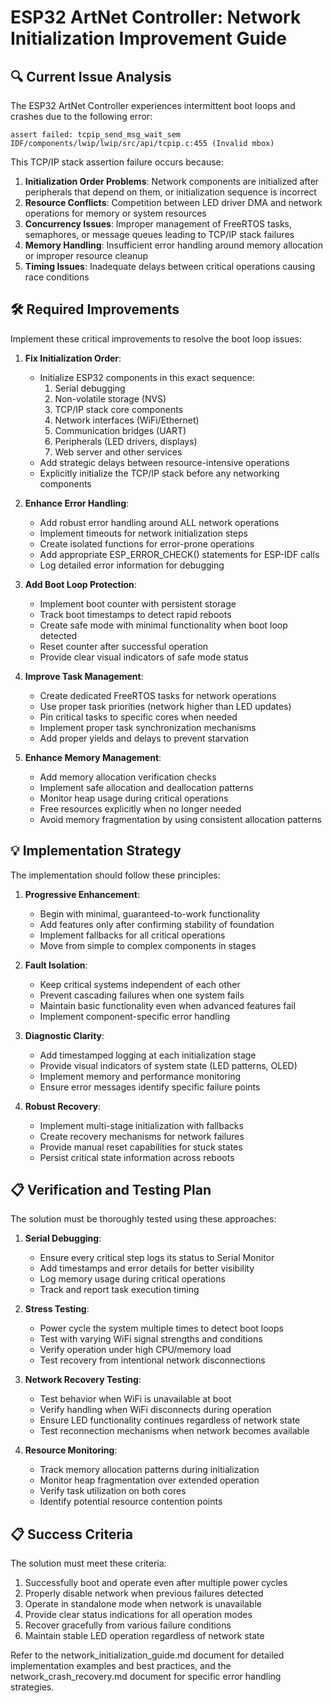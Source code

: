 # ESP32 ArtNet Controller: Network Initialization Improvement Guide

## 🔍 Current Issue Analysis

The ESP32 ArtNet Controller experiences intermittent boot loops and crashes due to the following error:
```
assert failed: tcpip_send_msg_wait_sem IDF/components/lwip/lwip/src/api/tcpip.c:455 (Invalid mbox)
```

This TCP/IP stack assertion failure occurs because:
1. **Initialization Order Problems**: Network components are initialized after peripherals that depend on them, or initialization sequence is incorrect
2. **Resource Conflicts**: Competition between LED driver DMA and network operations for memory or system resources
3. **Concurrency Issues**: Improper management of FreeRTOS tasks, semaphores, or message queues leading to TCP/IP stack failures
4. **Memory Handling**: Insufficient error handling around memory allocation or improper resource cleanup
5. **Timing Issues**: Inadequate delays between critical operations causing race conditions

## 🛠️ Required Improvements

Implement these critical improvements to resolve the boot loop issues:

1. **Fix Initialization Order**:
   - Initialize ESP32 components in this exact sequence:
     1. Serial debugging
     2. Non-volatile storage (NVS)
     3. TCP/IP stack core components
     4. Network interfaces (WiFi/Ethernet)
     5. Communication bridges (UART)
     6. Peripherals (LED drivers, displays)
     7. Web server and other services
   - Add strategic delays between resource-intensive operations
   - Explicitly initialize the TCP/IP stack before any networking components

2. **Enhance Error Handling**:
   - Add robust error handling around ALL network operations
   - Implement timeouts for network initialization steps
   - Create isolated functions for error-prone operations
   - Add appropriate ESP_ERROR_CHECK() statements for ESP-IDF calls
   - Log detailed error information for debugging

3. **Add Boot Loop Protection**:
   - Implement boot counter with persistent storage
   - Track boot timestamps to detect rapid reboots
   - Create safe mode with minimal functionality when boot loop detected
   - Reset counter after successful operation
   - Provide clear visual indicators of safe mode status

4. **Improve Task Management**:
   - Create dedicated FreeRTOS tasks for network operations
   - Use proper task priorities (network higher than LED updates)
   - Pin critical tasks to specific cores when needed
   - Implement proper task synchronization mechanisms
   - Add proper yields and delays to prevent starvation

5. **Enhance Memory Management**:
   - Add memory allocation verification checks
   - Implement safe allocation and deallocation patterns
   - Monitor heap usage during critical operations
   - Free resources explicitly when no longer needed
   - Avoid memory fragmentation by using consistent allocation patterns

## 💡 Implementation Strategy

The implementation should follow these principles:

1. **Progressive Enhancement**:
   - Begin with minimal, guaranteed-to-work functionality
   - Add features only after confirming stability of foundation
   - Implement fallbacks for all critical operations
   - Move from simple to complex components in stages

2. **Fault Isolation**:
   - Keep critical systems independent of each other
   - Prevent cascading failures when one system fails
   - Maintain basic functionality even when advanced features fail
   - Implement component-specific error handling

3. **Diagnostic Clarity**:
   - Add timestamped logging at each initialization stage
   - Provide visual indicators of system state (LED patterns, OLED)
   - Implement memory and performance monitoring
   - Ensure error messages identify specific failure points

4. **Robust Recovery**:
   - Implement multi-stage initialization with fallbacks
   - Create recovery mechanisms for network failures
   - Provide manual reset capabilities for stuck states
   - Persist critical state information across reboots

## 📋 Verification and Testing Plan

The solution must be thoroughly tested using these approaches:

1. **Serial Debugging**:
   - Ensure every critical step logs its status to Serial Monitor
   - Add timestamps and error details for better visibility
   - Log memory usage during critical operations
   - Track and report task execution timing

2. **Stress Testing**:
   - Power cycle the system multiple times to detect boot loops
   - Test with varying WiFi signal strengths and conditions
   - Verify operation under high CPU/memory load
   - Test recovery from intentional network disconnections

3. **Network Recovery Testing**:
   - Test behavior when WiFi is unavailable at boot
   - Verify handling when WiFi disconnects during operation
   - Ensure LED functionality continues regardless of network state
   - Test reconnection mechanisms when network becomes available

4. **Resource Monitoring**:
   - Track memory allocation patterns during initialization
   - Monitor heap fragmentation over extended operation
   - Verify task utilization on both cores
   - Identify potential resource contention points

## 📋 Success Criteria

The solution must meet these criteria:

1. Successfully boot and operate even after multiple power cycles
2. Properly disable network when previous failures detected
3. Operate in standalone mode when network is unavailable
4. Provide clear status indications for all operation modes
5. Recover gracefully from various failure conditions
6. Maintain stable LED operation regardless of network state

Refer to the network_initialization_guide.md document for detailed implementation examples and best practices, and the network_crash_recovery.md document for specific error handling strategies.